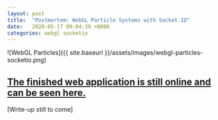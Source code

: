 ```yaml
---
layout: post
title:  "Postmortem: WebGL Particle Systems with Socket.IO"
date:   2020-05-17 09:04:39 +0000
categories: webgl socketio
---
```


![WebGL Particles]({{ site.baseurl }}/assets/images/webgl-particles-socketio.png)

## [The finished web application is still online and can be seen here.][glitch]

[Write-up still to come]

<!---->
[glitch]: https://joshmurr-webgl-particles-socketio.glitch.me/
